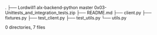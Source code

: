 .
├── Lordwill1 alx-backend-python master 0x03-Unittests_and_integration_tests.zip
├── README.md
├── client.py
├── fixtures.py
├── test_client.py
├── test_utils.py
└── utils.py

0 directories, 7 files
